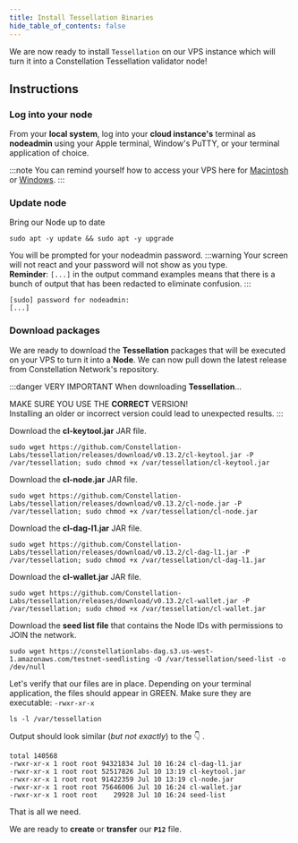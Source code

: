 ```yaml
---
title: Install Tessellation Binaries
hide_table_of_contents: false
---
```


<head>
  <title>Install Tessellation Binaries</title>
  <meta
    name="description"
    content="This document will help to install the necessary Tessellation binaries necessary to turn a VPS into a Node."
  />
</head>

We are now ready to install `Tessellation` on our VPS instance which will turn it into a Constellation Tessellation validator node!
## Instructions

### Log into your node

From your **local system**, log into your **cloud instance's** terminal as **nodeadmin** using your Apple terminal, Window's PuTTY, or your terminal application of choice.

:::note
You can remind yourself how to access your VPS here for [Macintosh](/nodes/resources/accessMac) or [Windows](/nodes/resources/accessWin).
:::

### Update node

Bring our Node up to date

```
sudo apt -y update && sudo apt -y upgrade
```

You will be prompted for your nodeadmin password.
:::warning
Your screen will not react and your password will not show as you type.  
**Reminder**: `[...]` in the output command examples means that there is a bunch of output that has been redacted to eliminate confusion. 
:::
```
[sudo] password for nodeadmin:
[...]
```

### Download packages

We are ready to download the **Tessellation** packages that will be executed on your VPS to turn it into a **Node**. We can now pull down the latest release from Constellation Network's repository.

:::danger VERY IMPORTANT
When downloading **Tessellation**...

MAKE SURE YOU USE THE **CORRECT** VERSION!  
Installing an older or incorrect version could lead to unexpected results.
:::

Download the **cl-keytool.jar** JAR file.
```
sudo wget https://github.com/Constellation-Labs/tessellation/releases/download/v0.13.2/cl-keytool.jar -P /var/tessellation; sudo chmod +x /var/tessellation/cl-keytool.jar
```
Download the **cl-node.jar** JAR file.
```
sudo wget https://github.com/Constellation-Labs/tessellation/releases/download/v0.13.2/cl-node.jar -P /var/tessellation; sudo chmod +x /var/tessellation/cl-node.jar
```
Download the **cl-dag-l1.jar** JAR file.
```
sudo wget https://github.com/Constellation-Labs/tessellation/releases/download/v0.13.2/cl-dag-l1.jar -P /var/tessellation; sudo chmod +x /var/tessellation/cl-dag-l1.jar
```
Download the **cl-wallet.jar** JAR file.
```
sudo wget https://github.com/Constellation-Labs/tessellation/releases/download/v0.13.2/cl-wallet.jar -P /var/tessellation; sudo chmod +x /var/tessellation/cl-wallet.jar
```
Download the **seed list file** that contains the Node IDs with permissions to JOIN the network.
```
sudo wget https://constellationlabs-dag.s3.us-west-1.amazonaws.com/testnet-seedlisting -O /var/tessellation/seed-list -o /dev/null
```

Let's verify that our files are in place. Depending on your terminal application, the files should appear in GREEN. Make sure they are executable:  `-rwxr-xr-x`

```
ls -l /var/tessellation
```

Output should look similar (*but not exactly*) to the 👇 .

```
total 140568
-rwxr-xr-x 1 root root 94321834 Jul 10 16:24 cl-dag-l1.jar
-rwxr-xr-x 1 root root 52517826 Jul 10 13:19 cl-keytool.jar
-rwxr-xr-x 1 root root 91422359 Jul 10 13:19 cl-node.jar
-rwxr-xr-x 1 root root 75646006 Jul 10 16:24 cl-wallet.jar
-rwxr-xr-x 1 root root    29928 Jul 10 16:24 seed-list
```
That is all we need.

We are ready to **create** or **transfer** our **`P12`** file.